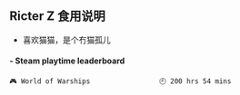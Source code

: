 ## Ricter Z 食用说明
- 喜欢猫猫，是个冇猫孤儿

<!-- steam-box start -->
#### - Steam playtime leaderboard
```text
🎮 World of Warships                 🕘 200 hrs 54 mins
```
<!-- Powered by https://github.com/YouEclipse/steam-box . -->
<!-- steam-box end -->
